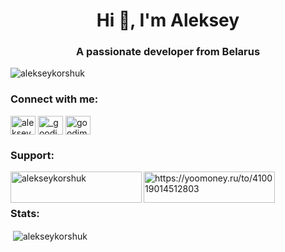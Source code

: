 <h1 align="center">Hi 👋, I'm Aleksey</h1>
<h3 align="center">A passionate developer from Belarus</h3>

<p align="left"> <img src="https://komarev.com/ghpvc/?username=alekseykorshuk&label=Visitors&color=0e75b6&style=flat" alt="alekseykorshuk" /> </p>



<h3 align="left">Connect with me:</h3>
<p align="left">
<a href="https://linkedin.com/in/aleksey-korshuk" target="blank"><img align="center" src="https://cdn.jsdelivr.net/npm/simple-icons@3.0.1/icons/linkedin.svg" alt="aleksey-korshuk-441507182" height="30" width="40" /></a>
<a href="https://instagram.com/_goodimpression_" target="blank"><img align="center" src="https://cdn.jsdelivr.net/npm/simple-icons@3.0.1/icons/instagram.svg" alt="_goodimpression_" height="30" width="40" /></a>
 <a href="https://t.me/goodimpression" target="blank"><img align="center" src="https://cdn.jsdelivr.net/npm/simple-icons@4.19.0/icons/telegram.svg" alt="goodimpression" height="30" width="40" /></a>
</p>

<!-- <h3 align="left">Languages and Tools:</h3>
<p align="left"> <a href="https://www.arduino.cc/" target="_blank"> <img src="https://cdn.worldvectorlogo.com/logos/arduino-1.svg" alt="arduino" width="40" height="40"/> </a> <a href="https://www.cprogramming.com/" target="_blank"> <img src="https://raw.githubusercontent.com/devicons/devicon/master/icons/c/c-original.svg" alt="c" width="40" height="40"/> </a> <a href="https://www.w3schools.com/cpp/" target="_blank"> <img src="https://raw.githubusercontent.com/devicons/devicon/master/icons/cplusplus/cplusplus-original.svg" alt="cplusplus" width="40" height="40"/> </a> <a href="https://www.w3schools.com/cs/" target="_blank"> <img src="https://raw.githubusercontent.com/devicons/devicon/master/icons/csharp/csharp-original.svg" alt="csharp" width="40" height="40"/> </a> <a href="https://git-scm.com/" target="_blank"> <img src="https://www.vectorlogo.zone/logos/git-scm/git-scm-icon.svg" alt="git" width="40" height="40"/> </a> <a href="https://heroku.com" target="_blank"> <img src="https://www.vectorlogo.zone/logos/heroku/heroku-icon.svg" alt="heroku" width="40" height="40"/> </a> <a href="https://www.java.com" target="_blank"> <img src="https://raw.githubusercontent.com/devicons/devicon/master/icons/java/java-original.svg" alt="java" width="40" height="40"/> </a> <a href="https://www.linux.org/" target="_blank"> <img src="https://raw.githubusercontent.com/devicons/devicon/master/icons/linux/linux-original.svg" alt="linux" width="40" height="40"/> </a> <a href="https://www.photoshop.com/en" target="_blank"> <img src="https://raw.githubusercontent.com/devicons/devicon/master/icons/photoshop/photoshop-line.svg" alt="photoshop" width="40" height="40"/> </a> <a href="https://postman.com" target="_blank"> <img src="https://www.vectorlogo.zone/logos/getpostman/getpostman-icon.svg" alt="postman" width="40" height="40"/> </a> <a href="https://www.python.org" target="_blank"> <img src="https://raw.githubusercontent.com/devicons/devicon/master/icons/python/python-original.svg" alt="python" width="40" height="40"/> </a> <a href="https://www.selenium.dev" target="_blank"> <img src="https://raw.githubusercontent.com/detain/svg-logos/780f25886640cef088af994181646db2f6b1a3f8/svg/selenium-logo.svg" alt="selenium" width="40" height="40"/> </a> <a href="https://www.sqlite.org/" target="_blank"> <img src="https://www.vectorlogo.zone/logos/sqlite/sqlite-icon.svg" alt="sqlite" width="40" height="40"/> </a> <a href="https://unity.com/" target="_blank"> <img src="https://www.vectorlogo.zone/logos/unity3d/unity3d-icon.svg" alt="unity" width="40" height="40"/> </a> </p> -->

<h3 align="left">Support:</h3>
<p><a href="https://www.buymeacoffee.com/alekseykorshuk"> <img align="left" src="https://cdn.buymeacoffee.com/buttons/v2/default-yellow.png" height="50" width="210" alt="alekseykorshuk" /></a><a href="https://yoomoney.ru/to/410019014512803"> <img align="left" src="https://yoomoney.ru/i/shop/iomoney_logo_white_example.png" height="50" width="210" alt="https://yoomoney.ru/to/410019014512803" /></a></p><br><br>

<h3 align="left">Stats:</h3>
<p>&nbsp;<img align="center" src="https://github-readme-stats.vercel.app/api?username=alekseykorshuk&show_icons=true&theme=dark&cache_seconds=1800&locale=en" alt="alekseykorshuk" /></p>
